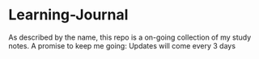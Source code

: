 # Learning-Journal
As described by the name, this repo is a on-going collection of my study notes. A promise to keep me going: Updates will come every 3 days
